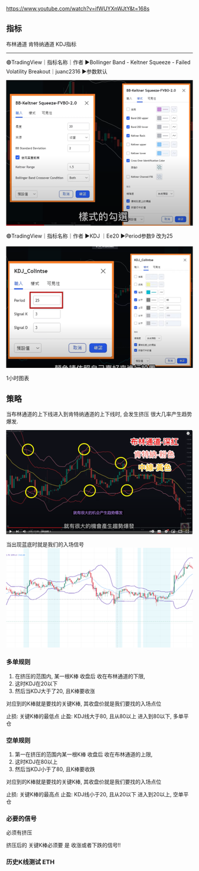 https://www.youtube.com/watch?v=ifWUYXnWJtY&t=168s



## 指标

布林通道
肯特纳通道
KDJ指标


---------------------------------------
🟣TradingView｜指标名称｜作者 
►Bollinger Band - Keltner Squeeze - Failed Volatility Breakout｜juanc2316
►参数默认

![](../../assets/Pasted%20image%2020240503160822.png)

🟣TradingView｜指标名称｜作者 
►KDJ ｜Ee20
►Period参数9 改为25

![](../../assets/Pasted%20image%2020240503160756.png)

1小时图表

## 策略

当布林通道的上下线进入到肯特纳通道的上下线时, 会发生挤压
很大几率产生趋势爆发.

![](../../assets/Pasted%20image%2020240503155114.png)

当出现蓝底时就是我们的入场信号
![](../../assets/Pasted%20image%2020240503160052.png)


### 多单规则

1. 在挤压的范围内, 某一根K棒 收盘后 收在布林通道的下限,
2. 这时KDJ在20以下
3. 然后当KDJ大于了20, 且K棒要收涨

对应到的K棒就是要找的关键K棒, 其收盘价就是我们要找的入场点位

止损: 关键K棒的最低点
止盈: KDJ线大于80, 且从80以上 进入到80以下, 多单平仓


### 空单规则

1. 第一在挤压的范围内某一根K棒 收盘后 收在布林通道的上限,
2. 这时KDJ在80以上
3.  然后当KDJ小于了80, 且K棒要收跌

对应到的K棒就是要找的关键K棒, 其收盘价就是我们要找的入场点位


止损: 关键K棒的最高点
止盈: KDJ线小于20, 且从20以下 进入到20以上, 空单平仓


### 必要的信号

必须有挤压

挤压后的 关键K棒必须要 是 收涨或者下跌的信号!!


### 历史K线测试  ETH

